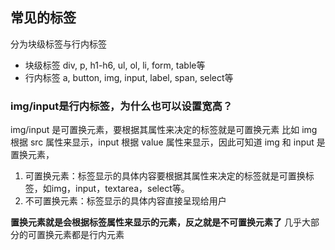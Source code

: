 ## 常见的标签
分为块级标签与行内标签
- 块级标签
div, p, h1-h6, ul, ol, li, form, table等
- 行内标签
a, button, img, input, label, span, select等

### img/input是行内标签，为什么也可以设置宽高？
img/input 是可置换元素，要根据其属性来决定的标签就是可置换元素
  比如 img 根据 src 属性来显示，input 根据 value 属性来显示，因此可知道 img 和 input 是置换元素，
1. 可置换元素：标签显示的具体内容要根据其属性来决定的标签就是可置换标签，如img，input，textarea，select等。
2. 不可置换元素：标签显示的具体内容直接呈现给用户

**置换元素就是会根据标签属性来显示的元素，反之就是不可置换元素了**
几乎大部分的可置换元素都是行内元素


